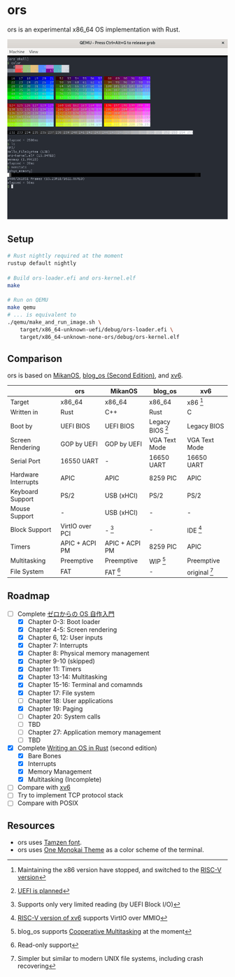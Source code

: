 # ors

ors is an experimental x86_64 OS implementation with Rust.

<p align="center">
<img src="./docs/screenshots/2022-01-30.png">
</p>

## Setup

```bash
# Rust nightly required at the moment
rustup default nightly

# Build ors-loader.efi and ors-kernel.elf
make

# Run on QEMU
make qemu
# ... is equivalent to
./qemu/make_and_run_image.sh \
    target/x86_64-unknown-uefi/debug/ors-loader.efi \
    target/x86_64-unknown-none-ors/debug/ors-kernel.elf
```

## Comparison

ors is based on [MikanOS](https://github.com/uchan-nos/mikanos), [blog_os (Second Edition)](https://os.phil-opp.com/), and [xv6](https://github.com/mit-pdos/xv6-public).

|                     | ors             | MikanOS        | blog_os          | xv6           |
| ------------------- | --------------- | -------------- | ---------------- | ------------- |
| Target              | x86_64          | x86_64         | x86_64           | x86 [^1]      |
| Written in          | Rust            | C++            | Rust             | C             |
| Boot by             | UEFI BIOS       | UEFI BIOS      | Legacy BIOS [^2] | Legacy BIOS   |
| Screen Rendering    | GOP by UEFI     | GOP by UEFI    | VGA Text Mode    | VGA Text Mode |
| Serial Port         | 16550 UART      | -              | 16650 UART       | 16650 UART    |
| Hardware Interrupts | APIC            | APIC           | 8259 PIC         | APIC          |
| Keyboard Support    | PS/2            | USB (xHCI)     | PS/2             | PS/2          |
| Mouse Support       | -               | USB (xHCI)     | -                | -             |
| Block Support       | VirtIO over PCI | - [^3]         | -                | IDE [^4]      |
| Timers              | APIC + ACPI PM  | APIC + ACPI PM | 8259 PIC         | APIC          |
| Multitasking        | Preemptive      | Preemptive     | WIP [^5]         | Preemptive    |
| File System         | FAT             | FAT [^6]       | -                | original [^7] |

[^1]: Maintaining the x86 version have stopped, and switched to the [RISC-V version](https://github.com/mit-pdos/xv6-riscv)
[^2]: [UEFI is planned](https://github.com/phil-opp/blog_os/issues/349)
[^3]: Supports only very limited reading (by UEFI Block I/O)
[^4]: [RISC-V version of xv6](https://github.com/mit-pdos/xv6-riscv) supports VirtIO over MMIO
[^5]: blog_os supports [Cooperative Multitasking](https://os.phil-opp.com/async-await/) at the moment
[^6]: Read-only support
[^7]: Simpler but similar to modern UNIX file systems, including crash recovering

## Roadmap

- [ ] Complete [ゼロからの OS 自作入門](https://www.amazon.co.jp/gp/product/B08Z3MNR9J)
  - [x] Chapter 0-3: Boot loader
  - [x] Chapter 4-5: Screen rendering
  - [x] Chapter 6, 12: User inputs
  - [x] Chapter 7: Interrupts
  - [x] Chapter 8: Physical memory management
  - [x] Chapter 9-10 (skipped)
  - [x] Chapter 11: Timers
  - [x] Chapter 13-14: Multitasking
  - [x] Chapter 15-16: Terminal and comamnds
  - [x] Chapter 17: File system
  - [ ] Chapter 18: User applications
  - [x] Chapter 19: Paging
  - [ ] Chapter 20: System calls
  - [ ] TBD
  - [ ] Chapter 27: Application memory management
  - [ ] TBD
- [x] Complete [Writing an OS in Rust](https://os.phil-opp.com/) (second edition)
  - [x] Bare Bones
  - [x] Interrupts
  - [x] Memory Management
  - [x] Multitasking (Incomplete)
- [ ] Compare with [xv6](https://github.com/mit-pdos/xv6-public)
- [ ] Try to implement TCP protocol stack
- [ ] Compare with POSIX

## Resources

- ors uses [Tamzen font](https://github.com/sunaku/tamzen-font).
- ors uses [One Monokai Theme](https://github.com/azemoh/vscode-one-monokai) as a color scheme of the terminal.
